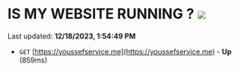 # IS MY WEBSITE RUNNING ? [![](https://img.shields.io/static/v1?label=Sponsor&message=%E2%9D%A4&logo=GitHub&color=%23fe8e86)](https://github.com/sponsors/<username>)

Last updated: **12/18/2023, 1:54:49 PM**

- `GET` [https://youssefservice.me](https://youssefservice.me) - **Up** (859ms)
